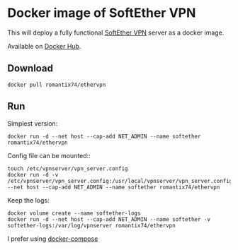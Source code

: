 # Docker image of SoftEther VPN

This will deploy a fully functional [SoftEther VPN](https://www.softether.org) server as a docker image.

Available on [Docker Hub](https://hub.docker.com/r/romantix74/ethervpn).

## Download

    docker pull romantix74/ethervpn

## Run


Simplest version:

    docker run -d --net host --cap-add NET_ADMIN --name softether romantix74/ethervpn

Config file can be mounted::

    touch /etc/vpnserver/vpn_server.config
    docker run -d -v /etc/vpnserver/vpn_server.config:/usr/local/vpnserver/vpn_server.config --net host --cap-add NET_ADMIN --name softether romantix74/ethervpn

Keep the logs:

    docker volume create --name softether-logs
    docker run -d --net host --cap-add NET_ADMIN --name softether -v softether-logs:/var/log/vpnserver romantix74/ethervpn

I prefer using [docker-compose](https://hub.docker.com/r/romantix74/ethervpn/docker-compose.yml)
